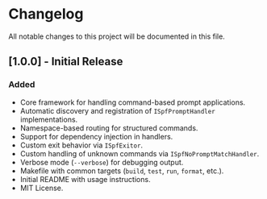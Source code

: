 # Changelog

All notable changes to this project will be documented in this file.

## [1.0.0] - Initial Release
### Added
- Core framework for handling command-based prompt applications.
- Automatic discovery and registration of `ISpfPromptHandler` implementations.
- Namespace-based routing for structured commands.
- Support for dependency injection in handlers.
- Custom exit behavior via `ISpfExitor`.
- Custom handling of unknown commands via `ISpfNoPromptMatchHandler`.
- Verbose mode (`--verbose`) for debugging output.
- Makefile with common targets (`build`, `test`, `run`, `format`, etc.).
- Initial README with usage instructions.
- MIT License.
